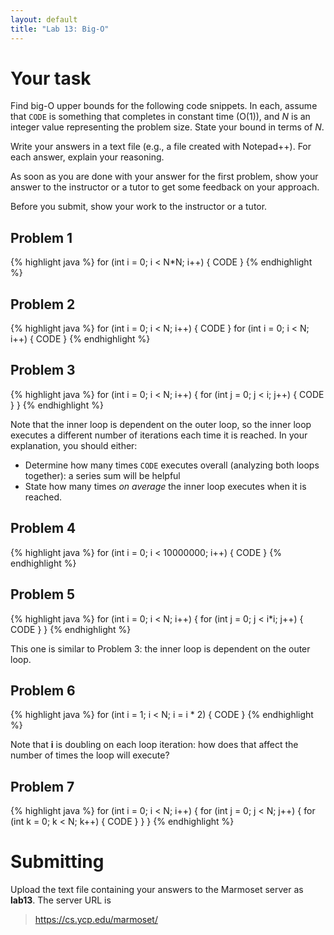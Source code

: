 ```yaml
---
layout: default
title: "Lab 13: Big-O"
---
```


# Your task

Find big-O upper bounds for the following code snippets.  In each, assume that `CODE` is something that completes in constant time (O(1)), and *N* is an integer value representing the problem size.  State your bound in terms of *N*.

Write your answers in a text file (e.g., a file created with Notepad++).  For each answer, explain your reasoning.

As soon as you are done with your answer for the first problem, show your answer to the instructor or a tutor to get some feedback on your approach.

Before you submit, show your work to the instructor or a tutor.

## Problem 1

{% highlight java %}
for (int i = 0; i < N*N; i++) {
    CODE
}
{% endhighlight %}

## Problem 2

{% highlight java %}
for (int i = 0; i < N; i++) {
    CODE
}
for (int i = 0; i < N; i++) {
    CODE
}
{% endhighlight %}

## Problem 3

{% highlight java %}
for (int i = 0; i < N; i++) {
    for (int j = 0; j < i; j++) {
        CODE
    }
}
{% endhighlight %}

Note that the inner loop is dependent on the outer loop, so the inner loop executes a different number of iterations each time it is reached.  In your explanation, you should either:

* Determine how many times `CODE` executes overall (analyzing both loops together): a series sum will be helpful
* State how many times *on average* the inner loop executes when it is reached.

## Problem 4

{% highlight java %}
for (int i = 0; i < 10000000; i++) {
    CODE
}
{% endhighlight %}

## Problem 5

{% highlight java %}
for (int i = 0; i < N; i++) {
    for (int j = 0; j < i*i; j++) {
        CODE
    }
}
{% endhighlight %}

This one is similar to Problem 3: the inner loop is dependent on the outer loop.

## Problem 6

{% highlight java %}
for (int i = 1; i < N; i = i * 2) {
    CODE
}
{% endhighlight %}

Note that **i** is doubling on each loop iteration: how does that affect the number of times the loop will execute?

## Problem 7

{% highlight java %}
for (int i = 0; i < N; i++) {
    for (int j = 0; j < N; j++) {
        for (int k = 0; k < N; k++) {
            CODE
        }
    }
}
{% endhighlight %}

Submitting
==========

Upload the text file containing your answers to the Marmoset server as **lab13**. The server URL is

> <https://cs.ycp.edu/marmoset/>
